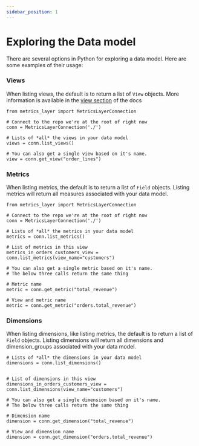 ```yaml
---
sidebar_position: 1
---
```


# Exploring the Data model

There are several options in Python for exploring a data model. Here are some examples of their usage:


### Views

When listing views, the default is to return a list of `View` objects. More information is available in the [view section](../../5_data_modeling/5_view.md) of the docs

```
from metrics_layer import MetricsLayerConnection

# Connect to the repo we're at the root of right now
conn = MetricsLayerConnection('./')

# Lists of *all* the views in your data model
views = conn.list_views()

# You can also get a single view based on it's name.
view = conn.get_view("order_lines")
```


### Metrics

When listing metrics, the default is to return a list of `Field` objects. Listing metrics will return all measures associated with your data model.

```
from metrics_layer import MetricsLayerConnection

# Connect to the repo we're at the root of right now
conn = MetricsLayerConnection('./')

# Lists of *all* the metrics in your data model
metrics = conn.list_metrics()

# List of metrics in this view
metrics_in_orders_customers_view = conn.list_metrics(view_name="customers")

# You can also get a single metric based on it's name.
# The below three calls return the same thing

# Metric name
metric = conn.get_metric("total_revenue")

# View and metric name
metric = conn.get_metric("orders.total_revenue")
```


### Dimensions

When listing dimensions, like listing metrics, the default is to return a list of `Field` objects. Listing dimensions will return all dimensions and dimension_groups associated with your data model.

```
# Lists of *all* the dimensions in your data model
dimensions = conn.list_dimensions()


# List of dimensions in this view
dimensions_in_orders_customers_view = conn.list_dimensions(view_name="customers")

# You can also get a single dimension based on it's name.
# The below three calls return the same thing

# Dimension name
dimension = conn.get_dimension("total_revenue")

# View and dimension name
dimension = conn.get_dimension("orders.total_revenue")

```